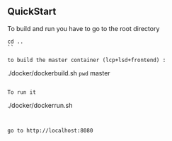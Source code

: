 
## QuickStart

To build and run you have to go to the root directory
```
cd ..
``

to build the master container (lcp+lsd+frontend) : 
```
./docker/dockerbuild.sh `pwd` master
```

To run it
```
./docker/dockerrun.sh
```


go to http://localhost:8080

